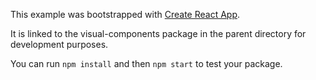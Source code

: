 This example was bootstrapped with [Create React App](https://github.com/facebook/create-react-app).

It is linked to the visual-components package in the parent directory for development purposes.

You can run `npm install` and then `npm start` to test your package.
